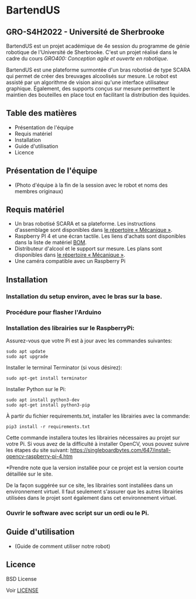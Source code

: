 # BartendUS 
## GRO-S4H2022 - Université de Sherbrooke

BartendUS est un projet académique de 4e session du programme de génie robotique de l'Université de Sherbrooke. C'est un projet réalisé dans le cadre du cours _GRO400:_ _Conception agile et ouverte en robotique_.

BartendUS est une plateforme surmontée d'un bras robotisé de type SCARA qui permet de créer des breuvages alcoolisés sur mesure. Le robot est assisté par un algorithme de vision ainsi qu'une interface utilisateur graphique. Également, des supports conçus sur mesure permettent le maintien des bouteilles en place tout en facilitant la distribution des liquides.

## Table des matières
* Présentation de l'équipe
* Requis matériel
* Installation
* Guide d'utilisation
* Licence

## Présentation de l'équipe
- (Photo d'équipe à la fin de la session avec le robot et noms des membres originaux)

## Requis matériel
- Un bras robotisé SCARA et sa plateforme. Les instructions d'assemblage sont disponibles dans [le répertoire « Mécanique »](https://github.com/mimil2014/BartendUS-GROS4/tree/main/M%C3%A9canique).
- Raspberry PI 4 et une écran tactile. Les liens d'achats sont disponibles dans la liste de matériel [BOM](www.google.com).
- Distributeur d'alcool et le support sur mesure. Les plans sont disponibles dans [le répertoire « Mécanique »](https://github.com/mimil2014/BartendUS-GROS4/tree/main/M%C3%A9canique).
- Une caméra compatible avec un Raspberry Pi

## Installation 
### Installation du setup environ, avec le bras sur la base.

### Procédure pour flasher l'Arduino

### Installation des librairies sur le RaspberryPi:
Assurez-vous que votre Pi est à jour avec les commandes suivantes: 
```
sudo apt update  
sudo apt upgrade  
```
Installer le terminal Terminator (si vous désirez):   
```
sudo apt-get install terminator   
```
Installer Python sur le Pi:   
```
sudo apt install python3-dev   
sudo apt-get install python3-pip 
```
À partir du fichier requirements.txt, installer les librairies avec la commande: 
```
pip3 install -r requirements.txt  
```
Cette commande installera toutes les librairies nécessaires au projet sur votre Pi. Si vous avez de la difficulté à installer OpenCV, vous pouvez suivre les étapes du site suivant:   https://singleboardbytes.com/647/install-opencv-raspberry-pi-4.htm

*Prendre note que la version installée pour ce projet est la version courte détaillée sur le site.

De la façon suggérée sur ce site, les librairies sont installées dans un environnement virtuel. Il faut seulement s'assurer que les autres librairies utilisées     dans le projet sont également dans cet environnement virtuel. 

### Ouvrir le software avec script sur un ordi ou le Pi.

## Guide d'utilisation
- (Guide de comment utiliser notre robot)

## Licence
BSD License

Voir [LICENSE](LICENSE)
